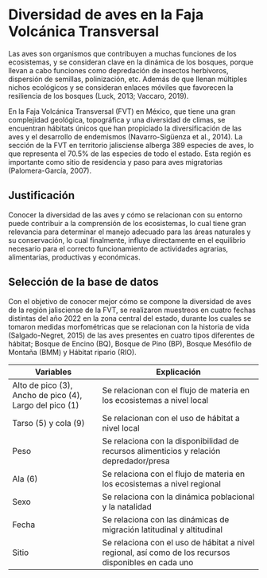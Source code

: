 # Diversidad de aves en la Faja Volcánica Transversal

Las aves son organismos que contribuyen a muchas funciones de los ecosistemas, y se consideran clave en la dinámica de los bosques, porque llevan a cabo funciones como depredación de insectos herbívoros, dispersión de semillas, polinización, etc. Además de que llenan múltiples nichos ecológicos y se consideran enlaces móviles que favorecen la resiliencia de los bosques (Luck, 2013; Vaccaro, 2019). 

En la Faja Volcánica Transversal (FVT) en México, que tiene una gran complejidad geológica, topográfica y una diversidad de climas, se encuentran hábitats únicos que han propiciado la diversificación de las aves y el desarrollo de endemismos (Navarro-Sigüenza et al., 2014). La sección de la FVT en territorio jalisciense alberga 389 especies de aves, lo que representa el 70.5% de las especies de todo el estado. Esta región es importante como sitio de residencia y paso para aves migratorias (Palomera-García, 2007).


## Justificación

Conocer la diversidad de las aves y cómo se relacionan con su entorno puede contribuir a la comprensión de los ecosistemas, lo cual tiene gran relevancia para determinar el manejo adecuado para las áreas naturales y su conservación, lo cual finalmente, influye directamente en el equilibrio necesario para el correcto funcionamiento de actividades agrarias, alimentarias, productivas y económicas. 


## Selección de la base de datos
Con el objetivo de conocer mejor cómo se compone la diversidad de aves de la región jalisciense de la FVT, se realizaron muestreos en cuatro fechas distintas del año 2022 en la zona central del estado, durante los cuales se tomaron medidas morfométricas que se relacionan con la historia de vida (Salgado-Negret, 2015) de las aves presentes en cuatro tipos diferentes de hábitat; Bosque de Encino (BQ), Bosque de Pino (BP), Bosque Mesófilo de Montaña (BMM) y Hábitat ripario (RIO). 

| Variables | Explicación |
|------------------|----------------------------------------|
|Alto de pico (3), Ancho de pico (4), Largo del pico (1) | Se relacionan con el flujo de materia en los ecosistemas a nivel local |
|Tarso (5) y cola (9) | Se relacionan con el uso de hábitat a nivel local |
|Peso  | Se relaciona con la disponibilidad de recursos alimenticios y relación depredador/presa |
|Ala (6) | Se relaciona con el flujo de materia en los ecosistemas a nivel regional |
|Sexo | Se relaciona con la dinámica poblacional y la natalidad |
|Fecha | Se relaciona con las dinámicas de migración latitudinal y altitudinal |
|Sitio | Se relaciona con el uso de hábitat a nivel regional, así como de los recursos disponibles en cada uno |

